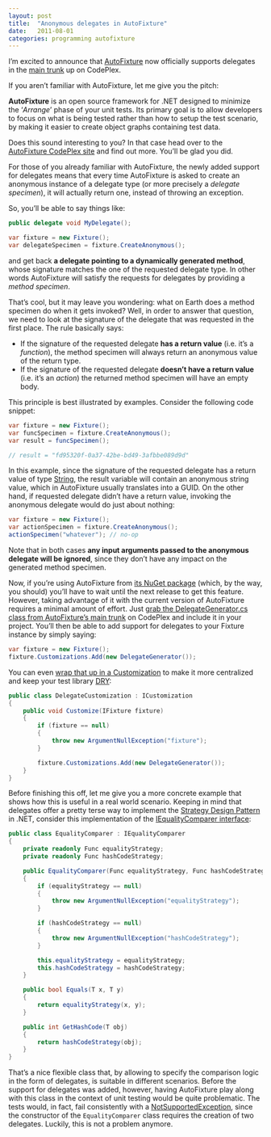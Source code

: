 ```yaml
---
layout: post
title:  "Anonymous delegates in AutoFixture"
date:   2011-08-01
categories: programming autofixture
---
```


I’m excited to announce that [AutoFixture][1] now officially supports delegates in the [main trunk][2] up on CodePlex.

If you aren’t familiar with AutoFixture, let me give you the pitch:

<div class="note">
<p>
<i class="fa fa-book fa-2x pull-left"></i>
<strong>AutoFixture</strong> is an open source framework for .NET designed to minimize the ‘<em>Arrange</em>’ phase of your unit tests. Its primary goal is to allow developers to focus on what is being tested rather than how to setup the test scenario, by making it easier to create object graphs containing test data.
</p>
</div>

Does this sound interesting to you? In that case head over to the [AutoFixture CodePlex site][1] and find out more. You’ll be glad you did.

For those of you already familiar with AutoFixture, the newly added support for delegates means that every time AutoFixture is asked to create an anonymous instance of a delegate type (or more precisely a _delegate specimen_), it will actually return one, instead of throwing an exception.

So, you’ll be able to say things like:

```csharp
public delegate void MyDelegate();

var fixture = new Fixture();
var delegateSpecimen = fixture.CreateAnonymous();
```

and get back **a delegate pointing to a dynamically generated method**, whose signature matches the one of the requested delegate type. In other words AutoFixture will satisfy the requests for delegates by providing a _method specimen_.

That’s cool, but it may leave you wondering: what on Earth does a method specimen do when it gets invoked? Well, in order to answer that question, we need to look at the signature of the delegate that was requested in the first place. The rule basically says:

  * If the signature of the requested delegate **has a return value** (i.e. it’s a _function_), the method specimen will always return an anonymous value of the return type.
  * If the signature of the requested delegate **doesn’t have a return value** (i.e. it’s an _action_) the returned method specimen will have an empty body.

This principle is best illustrated by examples. Consider the following code snippet:

```csharp
var fixture = new Fixture();
var funcSpecimen = fixture.CreateAnonymous();
var result = funcSpecimen();

// result = "fd95320f-0a37-42be-bd49-3afbbe089d9d"
```

In this example, since the signature of the requested delegate has a return value of type [String][3], the result variable will contain an anonymous string value, which in AutoFixture usually translates into a GUID.
On the other hand, if requested delegate didn’t have a return value, invoking the anonymous delegate would do just about nothing:

```csharp
var fixture = new Fixture();
var actionSpecimen = fixture.CreateAnonymous();
actionSpecimen("whatever"); // no-op
```

Note that in both cases **any input arguments passed to the anonymous delegate will be ignored**, since they don’t have any impact on the generated method specimen.

Now, if you’re using AutoFixture from [its NuGet package][4] (which, by the way, you should) you’ll have to wait until the next release to get this feature. However, taking advantage of it with the current version of AutoFixture requires a minimal amount of effort. Just [grab the DelegateGenerator.cs class from AutoFixture’s main trunk][5] on CodePlex and include it in your project. You’ll then be able to add support for delegates to your Fixture instance by simply saying:

```csharp
var fixture = new Fixture();
fixture.Customizations.Add(new DelegateGenerator());
```

You can even [wrap that up in a Customization][6] to make it more centralized and keep your test library [DRY][7]:

```csharp
public class DelegateCustomization : ICustomization
{
    public void Customize(IFixture fixture)
    {
        if (fixture == null)
        {
            throw new ArgumentNullException("fixture");
        }

        fixture.Customizations.Add(new DelegateGenerator());
    }
}
```

Before finishing this off, let me give you a more concrete example that shows how this is useful in a real world scenario. Keeping in mind that delegates offer a pretty terse way to implement the [Strategy Design Pattern][8] in .NET, consider this implementation of the [IEqualityComparer interface][9]:

```csharp
public class EqualityComparer : IEqualityComparer
{
    private readonly Func equalityStrategy;
    private readonly Func hashCodeStrategy;

    public EqualityComparer(Func equalityStrategy, Func hashCodeStrategy)
    {
        if (equalityStrategy == null)
        {
            throw new ArgumentNullException("equalityStrategy");
        }

        if (hashCodeStrategy == null)
        {
            throw new ArgumentNullException("hashCodeStrategy");
        }

        this.equalityStrategy = equalityStrategy;
        this.hashCodeStrategy = hashCodeStrategy;
    }

    public bool Equals(T x, T y)
    {
        return equalityStrategy(x, y);
    }

    public int GetHashCode(T obj)
    {
        return hashCodeStrategy(obj);
    }
}
```

That’s a nice flexible class that, by allowing to specify the comparison logic in the form of delegates, is suitable in different scenarios. Before the support for delegates was added, however, having AutoFixture play along with this class in the context of unit testing would be quite problematic. The tests would, in fact, fail consistently with a [NotSupportedException][10], since the constructor of the `EqualityComparer` class requires the creation of two delegates.
Luckily, this is not a problem anymore.

[1]: http://autofixture.codeplex.com
[2]: http://autofixture.codeplex.com/SourceControl/changeset/changes/48b0ea5a7f15
[3]: http://msdn.microsoft.com/en-us/library/system.string.aspx
[4]: http://nuget.org/List/Packages/AutoFixture
[5]: http://autofixture.codeplex.com/SourceControl/changeset/view/493eecec7784#Src%2fAutoFixture%2fKernel%2fDelegateGenerator.cs
[6]: http://blog.ploeh.dk/2011/03/18/EncapsulatingAutoFixtureCustomizations.aspx
[7]: http://en.wikipedia.org/wiki/Don%27t_repeat_yourself
[8]: http://sourcemaking.com/design_patterns/strategy
[9]: http://msdn.microsoft.com/en-us/library/ms132151.aspx
[10]: http://msdn.microsoft.com/en-us/library/system.notsupportedexception.aspx
